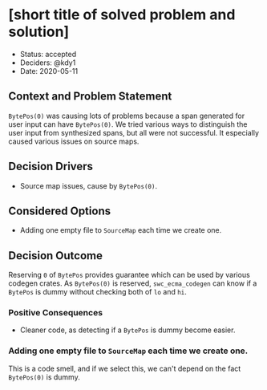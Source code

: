 # [short title of solved problem and solution]

-   Status: accepted
-   Deciders: @kdy1
-   Date: 2020-05-11

## Context and Problem Statement

`BytePos(0)` was causing lots of problems because a span generated for user input can have `BytePos(0)`.
We tried various ways to distinguish the user input from synthesized spans, but all were not successful.
It especially caused various issues on source maps.

## Decision Drivers <!-- optional -->

-   Source map issues, cause by `BytePos(0)`.

## Considered Options

-   Adding one empty file to `SourceMap` each time we create one.

## Decision Outcome

Reserving `0` of `BytePos` provides guarantee which can be used by various codegen crates.
As `BytePos(0)` is reserved, `swc_ecma_codegen` can know if a `BytePos` is dummy without checking both of `lo` and `hi`.

### Positive Consequences

-   Cleaner code, as detecting if a `BytePos` is dummy become easier.

### Adding one empty file to `SourceMap` each time we create one.

This is a code smell, and if we select this, we can't depend on the fact `BytePos(0)` is dummy.
